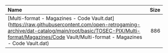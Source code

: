 |Name|Size|
|:---|---:|
|[Multi-format - Magazines - Code Vault.dat](https://raw.githubusercontent.com/open-retrogaming-archive/dat-catalog/main/root/basic/TOSEC-PIX/Multi-format/Magazines/Code Vault/Multi-format - Magazines - Code Vault.dat)|886|

